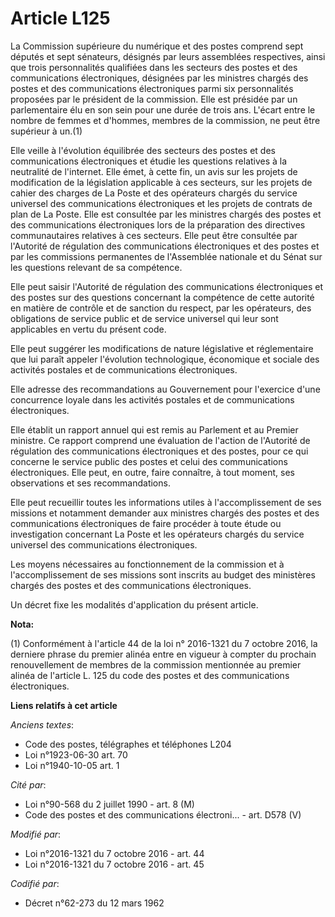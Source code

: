# Article L125

La Commission supérieure du numérique et des postes comprend sept députés et sept sénateurs, désignés par leurs assemblées
respectives, ainsi que trois personnalités qualifiées dans les secteurs des postes et des communications électroniques,
désignées par les ministres chargés des postes et des communications électroniques parmi six personnalités proposées par le
président de la commission. Elle est présidée par un parlementaire élu en son sein pour une durée de trois ans. L'écart entre
le nombre de femmes et d'hommes, membres de la commission, ne peut être supérieur à un.(1)

Elle veille à l'évolution équilibrée des secteurs des postes et des communications électroniques et étudie les questions
relatives à la neutralité de l'internet. Elle émet, à cette fin, un avis sur les projets de modification de la législation
applicable à ces secteurs, sur les projets de cahier des charges de La Poste et des opérateurs chargés du service universel
des communications électroniques et les projets de contrats de plan de La Poste. Elle est consultée par les ministres chargés
des postes et des communications électroniques lors de la préparation des directives communautaires relatives à ces secteurs.
Elle peut être consultée par l'Autorité de régulation des communications électroniques et des postes et par les commissions
permanentes de l'Assemblée nationale et du Sénat sur les questions relevant de sa compétence.

Elle peut saisir l'Autorité de régulation des communications électroniques et des postes sur des questions concernant la
compétence de cette autorité en matière de contrôle et de sanction du respect, par les opérateurs, des obligations de service
public et de service universel qui leur sont applicables en vertu du présent code.

Elle peut suggérer les modifications de nature législative et réglementaire que lui paraît appeler l'évolution technologique,
économique et sociale des activités postales et de communications électroniques.

Elle adresse des recommandations au Gouvernement pour l'exercice d'une concurrence loyale dans les activités postales et de
communications électroniques.

Elle établit un rapport annuel qui est remis au Parlement et au Premier ministre. Ce rapport comprend une évaluation de
l'action de l'Autorité de régulation des communications électroniques et des postes, pour ce qui concerne le service public
des postes et celui des communications électroniques. Elle peut, en outre, faire connaître, à tout moment, ses observations
et ses recommandations.

Elle peut recueillir toutes les informations utiles à l'accomplissement de ses missions et notamment demander aux ministres
chargés des postes et des communications électroniques de faire procéder à toute étude ou investigation concernant La Poste
et les opérateurs chargés du service universel des communications électroniques.

Les moyens nécessaires au fonctionnement de la commission et à l'accomplissement de ses missions sont inscrits au budget des
ministères chargés des postes et des communications électroniques.

Un décret fixe les modalités d'application du présent article.

**Nota:**

(1) Conformément à l'article 44 de la loi n° 2016-1321 du 7 octobre 2016, la derniere phrase du premier alinéa entre en
vigueur à compter du prochain renouvellement de membres de la commission mentionnée au premier alinéa de l'article L. 125 du
code des postes et des communications électroniques.

**Liens relatifs à cet article**

_Anciens textes_:

  - Code des postes, télégraphes et téléphones L204
  - Loi n°1923-06-30 art. 70
  - Loi n°1940-10-05 art. 1

_Cité par_:

  - Loi n°90-568 du 2 juillet 1990 - art. 8 (M)
  - Code des postes et des communications électroni... - art. D578 (V)

_Modifié par_:

  - Loi n°2016-1321 du 7 octobre 2016 - art. 44
  - Loi n°2016-1321 du 7 octobre 2016 - art. 45

_Codifié par_:

  - Décret n°62-273 du 12 mars 1962
